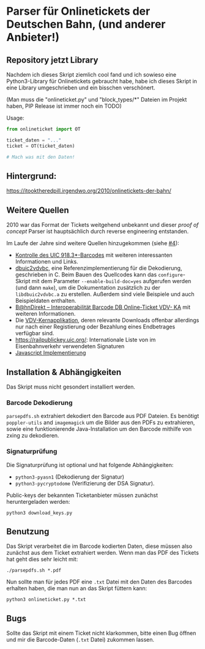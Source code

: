 # Parser für Onlinetickets der Deutschen Bahn, (und anderer Anbieter!)

## Repository jetzt Library

Nachdem ich dieses Skript ziemlich cool fand und ich sowieso
eine Python3-Library für Onlinetickets gebraucht habe, habe ich
dieses Skript in eine Library umgeschrieben und ein bisschen verschönert.

(Man muss die "onlineticket.py" und "block_types/*" Dateien im Projekt haben, PIP Release ist immer noch ein TODO)

Usage:

```python
from onlineticket import OT

ticket_daten = "..."
ticket = OT(ticket_daten)

# Mach was mit den Daten!
```

## Hintergrund:

https://itooktheredpill.irgendwo.org/2010/onlinetickets-der-bahn/

## Weitere Quellen

2010 war das Format der Tickets weitgehend unbekannt und dieser
*proof of concept* Parser ist hauptsächlich durch reverse engineering
entstanden.

Im Laufe der Jahre sind weitere Quellen hinzugekommen
(siehe [#4](https://github.com/rumpeltux/onlineticket/issues/4)):

* [Kontrolle des UIC 918.3*-Barcodes](https://web.archive.org/web/20180905231149/https://www.bahn.de/p/view/angebot/regio/barcode.shtml)
  mit weiteren interessanten Informationen und Links.
* [dbuic2vdvbc](https://sourceforge.net/projects/dbuic2vdvbc/), eine
  Referenzimplementierung für die Dekodierung, geschrieben in C. Beim Bauen des
  Quellcodes kann das `configure`-Skript mit dem Parameter
  `--enable-build-doc=yes` aufgerufen werden (und dann `make`), um die
  Dokumentation zusätzlich zu der `libdbuic2vdvbc.a` zu erstellen. Außerdem sind
  viele Beispiele und auch Beispieldaten enthalten.
* [B@hnDirekt – Interoperabilität Barcode DB Online-Ticket VDV- KA](https://web.archive.org/web/20180905231217/https://www.bahn.de/p/view/mdb/bahnintern/angebotsberatung/regio/barcode/mdb_220334_interoperabilitaet_barcode_db_online-ticketvdv-ka_v1_4.pdf)
  mit weiteren Informationen.
* Die [VDV-Kernapplikation](https://oepnv.eticket-deutschland.de/produkte-und-services/vdv-kernapplikation/#slide2),
deren relevante Downloads offenbar allerdings nur nach einer Registierung oder
  Bezahlung eines Endbetrages verfügbar sind.
* https://railpublickey.uic.org/: Internationale Liste von im Eisenbahnverkehr verwendeten Signaturen
* [Javascript Implementierung](https://github.com/justusjonas74/uic-918-3)

## Installation & Abhängigkeiten

Das Skript muss nicht gesondert installiert werden.

### Barcode Dekodierung

`parsepdfs.sh` extrahiert dekodiert den Barcode aus PDF Dateien.
Es benötigt `poppler-utils` and `imagemagick` um die Bilder aus den PDFs zu
extrahieren, sowie eine funktionierende Java-Installation um den Barcode
mithilfe von zxing zu dekodieren.

### Signaturprüfung

Die Signaturprüfung ist optional und hat folgende Abhängigkeiten:

* `python3-pyasn1` (Dekodierung der Signatur)
* `python3-pycryptodome` (Verifizierung der DSA Signatur).

Public-keys der bekannten Ticketanbieter müssen zunächst heruntergeladen werden:

    python3 download_keys.py

## Benutzung

Das Skript verarbeitet die im Barcode kodierten Daten, diese müssen also
zunächst aus dem Ticket extrahiert werden. Wenn man das PDF des Tickets hat
geht dies sehr leicht mit:

    ./parsepdfs.sh *.pdf

Nun sollte man für jedes PDF eine `.txt` Datei mit den Daten des Barcodes
erhalten haben, die man nun an das Skript füttern kann:

    python3 onlineticket.py *.txt

## Bugs

Sollte das Skript mit einem Ticket nicht klarkommen, bitte einen Bug öffnen
und mir die Barcode-Daten (`.txt` Datei) zukommen lassen.
